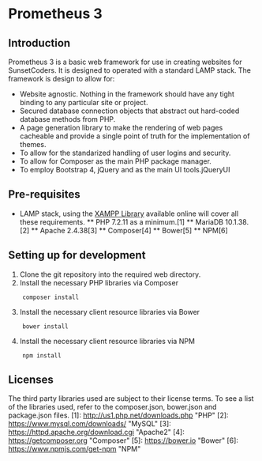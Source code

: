 # Prometheus 3
## Introduction
Prometheus 3 is a basic web framework for use in creating websites for SunsetCoders.
It is designed to operated with a standard LAMP stack.
The framework is design to allow for:
*  Website agnostic.  Nothing in the framework should have any tight binding to any particular site or project.
*  Secured database connection objects that abstract out hard-coded database methods from PHP.
*  A page generation library to make the rendering of web pages cacheable and provide a single point of truth for the
   implementation of themes.
*  To allow for the standarized handling of user logins and security.
*  To allow for Composer as the main PHP package manager.
*  To employ Bootstrap 4, jQuery and  as the main UI tools.jQueryUI
## Pre-requisites
*  LAMP stack, using the [XAMPP Library](https://www.apachefriends.org/index.html) available online will cover all these requirements.
**  PHP 7.2.11 as a minimum.[1]
**  MariaDB 10.1.38.[2]
**  Apache 2.4.38[3]
**  Composer[4]
**  Bower[5]
**  NPM[6]
## Setting up for development
1. Clone the git repository into the required web directory.
2. Install the necessary PHP libraries via Composer
```
    composer install
```
3. Install the necessary client resource libraries via Bower
```
    bower install
```
4. Install the necessary client resource libraries via NPM
```
    npm install
```
## Licenses
The third party libraries used are subject to their license terms. To see a list
 of the libraries used, refer to the composer.json, bower.json and package.json files.
 [1]: http://us1.php.net/downloads.php "PHP"
 [2]: https://www.mysql.com/downloads/ "MySQL"
 [3]: https://httpd.apache.org/download.cgi "Apache2"
 [4]: https://getcomposer.org "Composer"
 [5]: https://bower.io "Bower"
 [6]: https://www.npmjs.com/get-npm "NPM"
